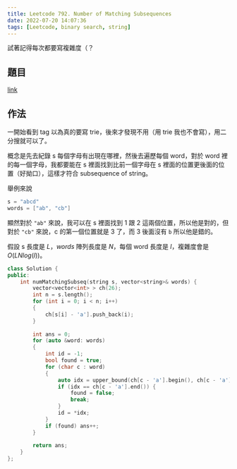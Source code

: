 ```yaml
---
title: Leetcode 792. Number of Matching Subsequences
date: 2022-07-20 14:07:36
tags: [Leetcode, binary search, string]
---
```


試著記得每次都要寫複雜度（？

## 題目

[link](https://leetcode.com/problems/number-of-matching-subsequences/)

## 作法

一開始看到 tag 以為真的要寫 trie，後來才發現不用（用 trie 我也不會寫），用二分搜就可以了。

概念是先去紀錄 s 每個字母有出現在哪裡，然後去遍歷每個 word，對於 word 裡的每一個字母，我都要能在 s 裡面找到比前一個字母在 s 裡面的位置更後面的位置（好拗口），這樣才符合 subsequence of string。

舉例來說

```cpp
s = "abcd"
words = ["ab", "cb"]
```

顯然對於 `"ab"` 來說，我可以在 s 裡面找到 1 跟 2 這兩個位置，所以他是對的，但對於 `"cb"` 來說，c 的第一個位置就是 3 了，而 3 後面沒有 `b` 所以他是錯的。

假設 s 長度是 $L$，$words$ 陣列長度是 $N$，每個 word 長度是 $l$，複雜度會是 $O(LNlog(l))$。

```cpp
class Solution {
public:
    int numMatchingSubseq(string s, vector<string>& words) {
        vector<vector<int> > ch(26);
        int n = s.length();
        for (int i = 0; i < n; i++)
        {
            ch[s[i] - 'a'].push_back(i);
        }
        
        int ans = 0;
        for (auto &word: words)
        {
            int id = -1;
            bool found = true;
            for (char c : word)
            {
                auto idx = upper_bound(ch[c - 'a'].begin(), ch[c - 'a'].end(), id);
                if (idx == ch[c - 'a'].end()) {
                    found = false;
                    break;
                }
                id = *idx;
            }
            if (found) ans++;
        }
        
        return ans;
    }
};
```
